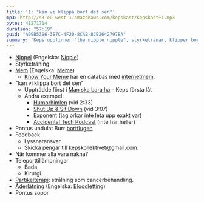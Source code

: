```yaml
---
title: '1: "kan vi klippa bort det sen"'
mp3: http://s3-eu-west-1.amazonaws.com/kepskast/Kepskast+1.mp3
bytes: 41271714
duration: "57:19"
guid: "A09B5396-3E7C-4F20-8CAB-8CB2642797BA"
summary: 'Keps uppfinner "the nipple nipple", styrketränar, klipper bort det sen, sörjer Burr, lyssnar på lyssnarna, är nakna, botar sjukdomar och går ut med soporna.'
---
```


* [Nippel](http://sv.wikipedia.org/wiki/Nippel) (Engelska: [Nipple](http://en.wikipedia.org/wiki/Nipple_(plumbing)))
* Styrketräning
* [Mem](http://sv.wikipedia.org/wiki/Mem) (Engelska: [Meme](http://en.wikipedia.org/wiki/Meme))
    * [Know Your Meme](http://knowyourmeme.com) har en databas med [internetmem](http://en.wikipedia.org/wiki/Internet_meme).
* "kan vi klippa bort det sen"
    * Uppträdde först i [Man ska bara ha](https://soundcloud.com/keps/man-ska-bara-ha) – Keps första låt
    * Andra exempel:
        * [Humorhimlen](http://sverigesradio.se/sida/avsnitt/289366?programid=3389) (vid 2:33)
        * [Shut Up & Sit Down](http://vimeo.com/62190947#t=3m7s) (vid 3:07)
        * [Exponent](http://exponent.fm) (jag orkar inte leta upp exakt var)
        * [Accidental Tech Podcast](http://atp.fm) (inte här heller)
* Pontus undulat Burr [bortflugen](http://www.upphittat.se/goteborg/fagel/vitbla-undulat-bortflugen)
* Feedback
    * Lyssnaransvar
    * Skicka pengar till <kepskollektivet@gmail.com>.
* När kommer alla vara nakna?
* Teleporttillämpningar
    * Bada
    * Kirurgi
* [Partikelterapi](http://en.wikipedia.org/wiki/Particle_therapy): strålning som cancerbehandling.
* [Åderlåtning](http://sv.wikipedia.org/wiki/Åderlåtning) (Engelska: [Bloodletting](http://en.wikipedia.org/wiki/Bloodletting))
* Pontus sopor